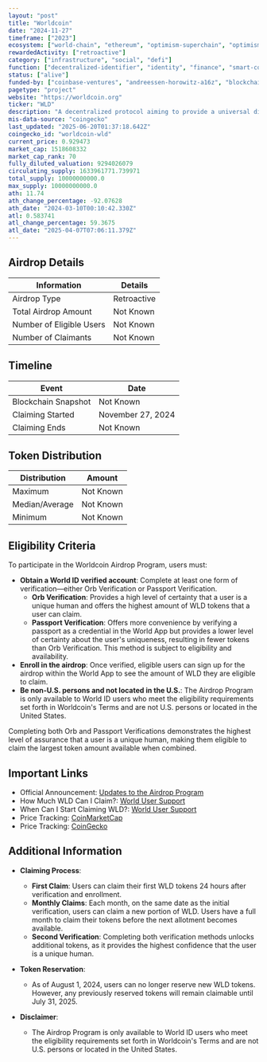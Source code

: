 ```yaml
---
layout: "post"
title: "Worldcoin"
date: "2024-11-27"
timeframe: ["2023"]
ecosystem: ["world-chain", "ethereum", "optimism-superchain", "optimism"]
rewardedActivity: ["retroactive"]
category: ["infrastructure", "social", "defi"]
function: ["decentralized-identifier", "identity", "finance", "smart-contract-platform"]
status: ["alive"]
funded-by: ["coinbase-ventures", "andreessen-horowitz-a16z", "blockchain-capital", "multicoin-capital"]
pagetype: "project"
website: "https://worldcoin.org"
ticker: "WLD"
description: "A decentralized protocol aiming to provide a universal digital identity (World ID) and a global currency (WLD) to promote financial inclusion and verify human uniqueness."
mis-data-source: "coingecko"
last_updated: "2025-06-20T01:37:18.642Z"
coingecko_id: "worldcoin-wld"
current_price: 0.929473
market_cap: 1518608332
market_cap_rank: 70
fully_diluted_valuation: 9294026079
circulating_supply: 1633961771.739971
total_supply: 10000000000.0
max_supply: 10000000000.0
ath: 11.74
ath_change_percentage: -92.07628
ath_date: "2024-03-10T00:10:42.330Z"
atl: 0.583741
atl_change_percentage: 59.3675
atl_date: "2025-04-07T07:06:11.379Z"
---
```


## Airdrop Details

| Information              | Details     |
| ------------------------ | ----------- |
| Airdrop Type             | Retroactive |
| Total Airdrop Amount     | Not Known   |
| Number of Eligible Users | Not Known   |
| Number of Claimants      | Not Known   |

## Timeline

| Event               | Date              |
| ------------------- | ----------------- |
| Blockchain Snapshot | Not Known         |
| Claiming Started    | November 27, 2024 |
| Claiming Ends       | Not Known         |

## Token Distribution

| Distribution   | Amount    |
| -------------- | --------- |
| Maximum        | Not Known |
| Median/Average | Not Known |
| Minimum        | Not Known |

## Eligibility Criteria

To participate in the Worldcoin Airdrop Program, users must:

- **Obtain a World ID verified account**: Complete at least one form of verification—either Orb Verification or Passport Verification.
  - **Orb Verification**: Provides a high level of certainty that a user is a unique human and offers the highest amount of WLD tokens that a user can claim.
  - **Passport Verification**: Offers more convenience by verifying a passport as a credential in the World App but provides a lower level of certainty about the user's uniqueness, resulting in fewer tokens than Orb Verification. This method is subject to eligibility and availability.
- **Enroll in the airdrop**: Once verified, eligible users can sign up for the airdrop within the World App to see the amount of WLD they are eligible to claim.
- **Be non-U.S. persons and not located in the U.S.**: The Airdrop Program is only available to World ID users who meet the eligibility requirements set forth in Worldcoin's Terms and are not U.S. persons or located in the United States.

Completing both Orb and Passport Verifications demonstrates the highest level of assurance that a user is a unique human, making them eligible to claim the largest token amount available when combined.

## Important Links

- Official Announcement: [Updates to the Airdrop Program](https://support.world.org/hc/en-us/articles/30969185598739-Updates-to-the-Airdrop-Program)
- How Much WLD Can I Claim?: [World User Support](https://support.world.org/hc/en-us/articles/22200067310739-How-much-WLD-can-I-claim)
- When Can I Start Claiming WLD?: [World User Support](https://support.world.org/hc/en-us/articles/16075438470547-When-can-I-start-claiming-WLD)
- Price Tracking: [CoinMarketCap](https://coinmarketcap.com/currencies/worldcoin)
- Price Tracking: [CoinGecko](https://www.coingecko.com/en/coins/worldcoin)
## Additional Information

- **Claiming Process**:

  - **First Claim**: Users can claim their first WLD tokens 24 hours after verification and enrollment.
  - **Monthly Claims**: Each month, on the same date as the initial verification, users can claim a new portion of WLD. Users have a full month to claim their tokens before the next allotment becomes available.
  - **Second Verification**: Completing both verification methods unlocks additional tokens, as it provides the highest confidence that the user is a unique human.

- **Token Reservation**:

  - As of August 1, 2024, users can no longer reserve new WLD tokens. However, any previously reserved tokens will remain claimable until July 31, 2025.

- **Disclaimer**:
  - The Airdrop Program is only available to World ID users who meet the eligibility requirements set forth in Worldcoin's Terms and are not U.S. persons or located in the United States.